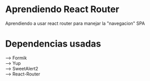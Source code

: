# Aprendiendo React Router
Aprendiendo a usar react router para manejar la "navegacion" SPA

# Dependencias usadas
--> Formik  
--> Yup  
--> SweetAlert2  
--> React-Router  